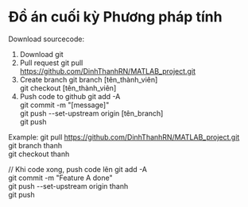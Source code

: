 # Đồ án cuối kỳ Phương pháp tính

Download sourcecode:
1. Download git
2. Pull request
    git pull https://github.com/DinhThanhRN/MATLAB_project.git
3. Create branch
    git branch [tên_thành_viên]
   <br />
    git checkout [tên_thành_viên]
5. Push code to github
    git add -A
    <br />
    git commit -m "[message]"
    <br />
    git push --set-upstream origin [tên_branch]
   <br />
    git push

Example:
    git pull https://github.com/DinhThanhRN/MATLAB_project.git <br />
    git branch thanh <br />
    git checkout thanh <br />

  // Khi code xong, push code lên
    git add -A <br />
    git commit -m "Feature A done" <br />
    git push --set-upstream origin thanh <br />
    git push <br />
